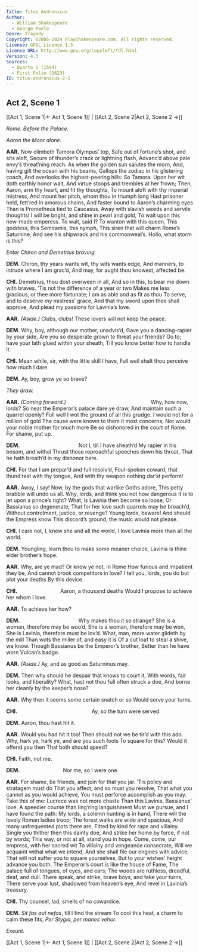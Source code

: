 ```yaml
---
Title: Titus Andronicus
Author: 
  - William Shakespeare
  - George Peele
Genre: Tragedy
Copyright: ©2005-2024 PlayShakespeare.com. All rights reserved.
License: GFDL License 1.3
License URL: http://www.gnu.org/copyleft/fdl.html
Version: 4.3
Sources:
  - Quarto 1 (1594)
  - First Folio (1623)
ID: titus-andronicus-2-1
---
```


## Act 2, Scene 1
[[Act 1, Scene 1|← Act 1, Scene 1]] | [[Act 2, Scene 2|Act 2, Scene 2 →]]

*Rome. Before the Palace.*

*Aaron the Moor alone.*

**AAR.**
Now climbeth Tamora Olympus’ top,
Safe out of fortune’s shot, and sits aloft,
Secure of thunder’s crack or lightning flash,
Advanc’d above pale envy’s threat’ning reach.
As when the golden sun salutes the morn,
And, having gilt the ocean with his beams,
Gallops the zodiac in his glistering coach,
And overlooks the highest-peering hills:
So Tamora.
Upon her wit doth earthly honor wait,
And virtue stoops and trembles at her frown;
Then, Aaron, arm thy heart, and fit thy thoughts,
To mount aloft with thy imperial mistress,
And mount her pitch, whom thou in triumph long
Hast prisoner held, fett’red in amorous chains,
And faster bound to Aaron’s charming eyes
Than is Prometheus tied to Caucasus.
Away with slavish weeds and servile thoughts!
I will be bright, and shine in pearl and gold,
To wait upon this new-made emperess.
To wait, said I? To wanton with this queen,
This goddess, this Semiramis, this nymph,
This siren that will charm Rome’s Saturnine,
And see his shipwrack and his commonweal’s.
Hollo, what storm is this?

*Enter Chiron and Demetrius braving.*

**DEM.**
Chiron, thy years wants wit, thy wits wants edge,
And manners, to intrude where I am grac’d,
And may, for aught thou knowest, affected be.

**CHI.**
Demetrius, thou dost overween in all,
And so in this, to bear me down with braves.
’Tis not the difference of a year or two
Makes me less gracious, or thee more fortunate;
I am as able and as fit as thou
To serve, and to deserve my mistress’ grace,
And that my sword upon thee shall approve,
And plead my passions for Lavinia’s love.

**AAR.**
*(Aside.)*
Clubs, clubs! These lovers will not keep the peace.

**DEM.**
Why, boy, although our mother, unadvis’d,
Gave you a dancing-rapier by your side,
Are you so desperate grown to threat your friends?
Go to; have your lath glued within your sheath,
Till you know better how to handle it.

**CHI.**
Mean while, sir, with the little skill I have,
Full well shalt thou perceive how much I dare.

**DEM.**
Ay, boy, grow ye so brave?

*They draw.*

**AAR.**
*(Coming forward.)*
                Why, how now, lords?
So near the Emperor’s palace dare ye draw,
And maintain such a quarrel openly?
Full well I wot the ground of all this grudge.
I would not for a million of gold
The cause were known to them it most concerns,
Nor would your noble mother for much more
Be so dishonored in the court of Rome.
For shame, put up.

**DEM.**
           Not I, till I have sheath’d
My rapier in his bosom, and withal
Thrust those reproachful speeches down his throat,
That he hath breath’d in my dishonor here.

**CHI.**
For that I am prepar’d and full resolv’d,
Foul-spoken coward, that thund’rest with thy tongue,
And with thy weapon nothing dar’st perform!

**AAR.**
Away, I say!
Now, by the gods that warlike Goths adore,
This petty brabble will undo us all.
Why, lords, and think you not how dangerous
It is to jet upon a prince’s right?
What, is Lavinia then become so loose,
Or Bassianus so degenerate,
That for her love such quarrels may be broach’d,
Without controlment, justice, or revenge?
Young lords, beware! And should the Empress know
This discord’s ground, the music would not please.

**CHI.**
I care not, I, knew she and all the world,
I love Lavinia more than all the world.

**DEM.**
Youngling, learn thou to make some meaner choice,
Lavinia is thine elder brother’s hope.

**AAR.**
Why, are ye mad? Or know ye not, in Rome
How furious and impatient they be,
And cannot brook competitors in love?
I tell you, lords, you do but plot your deaths
By this device.

**CHI.**
        Aaron, a thousand deaths
Would I propose to achieve her whom I love.

**AAR.**
To achieve her how?

**DEM.**
           Why makes thou it so strange?
She is a woman, therefore may be woo’d,
She is a woman, therefore may be won,
She is Lavinia, therefore must be lov’d.
What, man, more water glideth by the mill
Than wots the miller of, and easy it is
Of a cut loaf to steal a shive, we know.
Though Bassianus be the Emperor’s brother,
Better than he have worn Vulcan’s badge.

**AAR.**
*(Aside.)*
Ay, and as good as Saturninus may.

**DEM.**
Then why should he despair that knows to court it,
With words, fair looks, and liberality?
What, hast not thou full often struck a doe,
And borne her cleanly by the keeper’s nose?

**AAR.**
Why then it seems some certain snatch or so
Would serve your turns.

**CHI.**
              Ay, so the turn were served.

**DEM.**
Aaron, thou hast hit it.

**AAR.**
Would you had hit it too!
Then should not we be tir’d with this ado.
Why, hark ye, hark ye, and are you such fools
To square for this? Would it offend you then
That both should speed?

**CHI.**
Faith, not me.

**DEM.**
        Nor me, so I were one.

**AAR.**
For shame, be friends, and join for that you jar.
’Tis policy and stratagem must do
That you affect, and so must you resolve,
That what you cannot as you would achieve,
You must perforce accomplish as you may.
Take this of me: Lucrece was not more chaste
Than this Lavinia, Bassianus’ love.
A speedier course than ling’ring languishment
Must we pursue, and I have found the path:
My lords, a solemn hunting is in hand,
There will the lovely Roman ladies troop;
The forest walks are wide and spacious,
And many unfrequented plots there are,
Fitted by kind for rape and villainy.
Single you thither then this dainty doe,
And strike her home by force, if not by words;
This way, or not at all, stand you in hope.
Come, come, our empress, with her sacred wit
To villainy and vengeance consecrate,
Will we acquaint withal what we intend,
And she shall file our engines with advice,
That will not suffer you to square yourselves,
But to your wishes’ height advance you both.
The Emperor’s court is like the house of Fame,
The palace full of tongues, of eyes, and ears;
The woods are ruthless, dreadful, deaf, and dull.
There speak, and strike, brave boys, and take your turns,
There serve your lust, shadowed from heaven’s eye,
And revel in Lavinia’s treasury.

**CHI.**
Thy counsel, lad, smells of no cowardice.

**DEM.**
*Sit fas aut nefas*, till I find the stream
To cool this heat, a charm to calm these fits,
*Per Stygia, per manes vehor*.

*Exeunt.*

[[Act 1, Scene 1|← Act 1, Scene 1]] | [[Act 2, Scene 2|Act 2, Scene 2 →]]